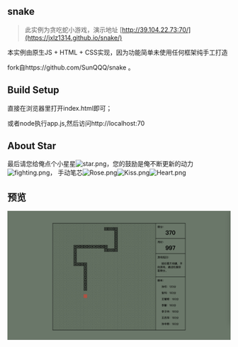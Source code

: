 ## snake
>此实例为贪吃蛇小游戏，演示地址 [http://39.104.22.73:70/](https://jxlz1314.github.io/snake/)

本实例由原生JS + HTML + CSS实现，因为功能简单未使用任何框架纯手工打造

fork自https://github.com/SunQQQ/snake 。

## Build Setup
直接在浏览器里打开index.html即可；

或者node执行app.js,然后访问http://localhost:70

## About Star
最后请您给俺点个小星星![star.png](https://res.wx.qq.com/mpres/htmledition/images/icon/emotion/21.gif)，您的鼓励是俺不断更新的动力![fighting.png](https://res.wx.qq.com/mpres/htmledition/images/icon/emotion/100.gif)，
手动笔芯![Rose.png](https://res.wx.qq.com/mpres/htmledition/images/icon/emotion/63.gif)![Kiss.png](https://res.wx.qq.com/mpres/htmledition/images/icon/emotion/65.gif)![Heart.png](https://res.wx.qq.com/mpres/htmledition/images/icon/emotion/66.gif)


## 预览
![index](https://github.com/SunQQQ/snake/blob/master/img/index.png)
